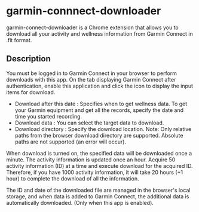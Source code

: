# garmin-connnect-downloader
garmin-connect-downloader is a Chrome extension that allows you to download all your activity and wellness information from Garmin Connect in .fit format.

## Description
You must be logged in to Garmin Connect in your browser to perform downloads with this app.
On the tab displaying Garmin Connect after authentication, enable this application and click the icon to display the input items for download.
- Download after this date : 
Specifies when to get wellness data. To get your Garmin equipment and get all the records, specify the date and time you started recording.
- Download data : You can select the target data to download.
- Download directory : Specify the download location.
Note: Only relative paths from the browser download directory are supported. Absolute paths are not supported (an error will occur).

When download is turned on, the specified data will be downloaded once a minute.
The activity information is updated once an hour. Acquire 50 activity information (ID) at a time and execute download for the acquired ID.
Therefore, if you have 1000 activity information, it will take 20 hours (+1 hour) to complete the download of all the information.

The ID and date of the downloaded file are managed in the browser's local storage, and when data is added to Garmin Connect, the additional data is automatically downloaded. (Only when this app is enabled).